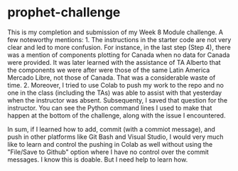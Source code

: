 # prophet-challenge
This is my completion and submission of my Week 8 Module challenge.
A few noteworthy mentions:
    1. The instructions in the starter code are not very clear and led to more confusion. For instance, in the last step (Step 4), there was a mention of components plotting for Canada when no data for Canada were provided. It was later learned with the assistance of TA Alberto that the components we were after were those of the same Latin America Mercado Libre, not those of Canada. That was a considerable waste of time.
    2. Moreover, I tried to use Colab to push my work to the repo and no one in the class (including the TAs) was able to assist with that yesterday when the instructor was absent. Subsequenty, I saved that question for the instructor. You can see the Python command lines I used to make that happen at the bottom of the challenge, along with the issue I encountered. 

In sum, if I learned how to add, commit (with a commiot message), and push in other platforms like Git Bash and Visual Studio, I would very much like to learn and control the pushing in Colab as well without using the "File/Save to Github" option where I have no control over the commit messages. I know this is doable. But I need help to learn how.